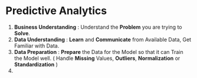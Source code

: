 # Predictive Analytics

1. **Business Understanding** : Understand the **Problem** you are trying to **Solve**.
2. **Data Understanding** : **Learn** and **Communicate** from Available Data, Get Familiar with Data.
3. **Data Preparation** : **Prepare** the Data for the Model so that it can Train the Model well. ( Handle **Missing** Values, **Outliers**, **Normalization** or **Standardization** )
4. 
